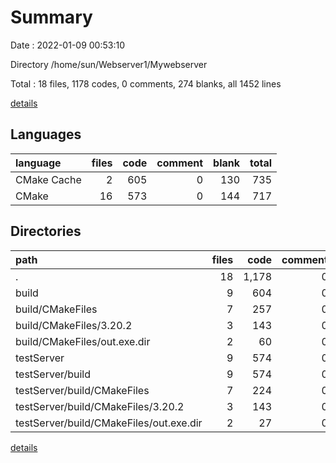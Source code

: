 # Summary

Date : 2022-01-09 00:53:10

Directory /home/sun/Webserver1/Mywebserver

Total : 18 files,  1178 codes, 0 comments, 274 blanks, all 1452 lines

[details](details.md)

## Languages
| language | files | code | comment | blank | total |
| :--- | ---: | ---: | ---: | ---: | ---: |
| CMake Cache | 2 | 605 | 0 | 130 | 735 |
| CMake | 16 | 573 | 0 | 144 | 717 |

## Directories
| path | files | code | comment | blank | total |
| :--- | ---: | ---: | ---: | ---: | ---: |
| . | 18 | 1,178 | 0 | 274 | 1,452 |
| build | 9 | 604 | 0 | 137 | 741 |
| build/CMakeFiles | 7 | 257 | 0 | 63 | 320 |
| build/CMakeFiles/3.20.2 | 3 | 143 | 0 | 44 | 187 |
| build/CMakeFiles/out.exe.dir | 2 | 60 | 0 | 8 | 68 |
| testServer | 9 | 574 | 0 | 137 | 711 |
| testServer/build | 9 | 574 | 0 | 137 | 711 |
| testServer/build/CMakeFiles | 7 | 224 | 0 | 63 | 287 |
| testServer/build/CMakeFiles/3.20.2 | 3 | 143 | 0 | 44 | 187 |
| testServer/build/CMakeFiles/out.exe.dir | 2 | 27 | 0 | 8 | 35 |

[details](details.md)